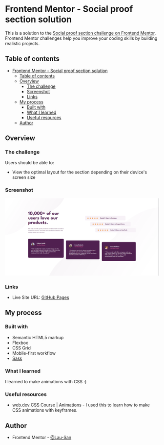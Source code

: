 # Frontend Mentor - Social proof section solution

This is a solution to the [Social proof section challenge on Frontend Mentor](https://www.frontendmentor.io/challenges/social-proof-section-6e0qTv_bA). Frontend Mentor challenges help you improve your coding skills by building realistic projects. 

## Table of contents

- [Frontend Mentor - Social proof section solution](#frontend-mentor---social-proof-section-solution)
  - [Table of contents](#table-of-contents)
  - [Overview](#overview)
    - [The challenge](#the-challenge)
    - [Screenshot](#screenshot)
    - [Links](#links)
  - [My process](#my-process)
    - [Built with](#built-with)
    - [What I learned](#what-i-learned)
    - [Useful resources](#useful-resources)
  - [Author](#author)

## Overview

### The challenge

Users should be able to:

- View the optimal layout for the section depending on their device's screen size

### Screenshot

![](./screenshot.png)

### Links

<!-- TODO: Solution URL -->
<!-- - Solution URL: [Add solution URL here](https://your-solution-url.com) -->
- Live Site URL: [GitHub Pages](https://lau-san.github.io/fm-social-proof-section/)

## My process

### Built with

- Semantic HTML5 markup
- Flexbox
- CSS Grid
- Mobile-first workflow
- [Sass](https://sass-lang.com)

### What I learned

I learned to make animations with CSS :)

### Useful resources

- [web.dev CSS Course | Animations](https://web.dev/learn/css/animations/) - I used this to learn how to make CSS animations with keyframes.

## Author

- Frontend Mentor - [@Lau-San](https://www.frontendmentor.io/profile/Lau-San)
